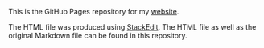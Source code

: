 This is the GitHub Pages repository for my [website](https://OriBarGendel.github.io).

The HTML file was produced using [StackEdit](https://github.com/benweet/stackedit). The HTML file as well as the original Markdown file can be found in this repository.
